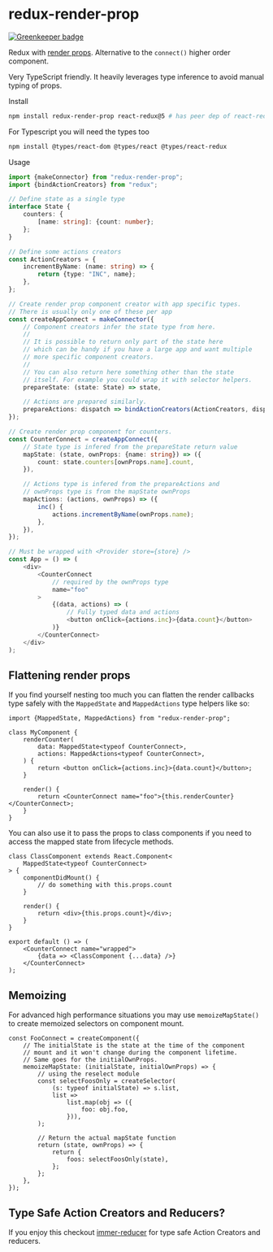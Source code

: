 # redux-render-prop

[![Greenkeeper badge](https://badges.greenkeeper.io/epeli/redux-render-prop.svg)](https://greenkeeper.io/)

Redux with [render props][1]. Alternative to the `connect()` higher order component.

[1]: https://reactjs.org/docs/render-props.html

Very TypeScript friendly. It heavily leverages type inference to
avoid manual typing of props.

Install

```sh
npm install redux-render-prop react-redux@5 # has peer dep of react-redux 5.x
```

For Typescript you will need the types too

```sh
npm install @types/react-dom @types/react @types/react-redux
```

Usage

```ts
import {makeConnector} from "redux-render-prop";
import {bindActionCreators} from "redux";

// Define state as a single type
interface State {
    counters: {
        [name: string]: {count: number};
    };
}

// Define some actions creators
const ActionCreators = {
    incrementByName: (name: string) => {
        return {type: "INC", name};
    },
};

// Create render prop component creator with app specific types.
// There is usually only one of these per app
const createAppConnect = makeConnector({
    // Component creators infer the state type from here.
    //
    // It is possible to return only part of the state here
    // which can be handy if you have a large app and want multiple
    // more specific component creators.
    //
    // You can also return here something other than the state
    // itself. For example you could wrap it with selector helpers.
    prepareState: (state: State) => state,

    // Actions are prepared similarly.
    prepareActions: dispatch => bindActionCreators(ActionCreators, dispatch),
});

// Create render prop component for counters.
const CounterConnect = createAppConnect({
    // State type is infered from the prepareState return value
    mapState: (state, ownProps: {name: string}) => ({
        count: state.counters[ownProps.name].count,
    }),

    // Actions type is infered from the prepareActions and
    // ownProps type is from the mapState ownProps
    mapActions: (actions, ownProps) => ({
        inc() {
            actions.incrementByName(ownProps.name);
        },
    }),
});

// Must be wrapped with <Provider store={store} />
const App = () => (
    <div>
        <CounterConnect
            // required by the ownProps type
            name="foo"
        >
            {(data, actions) => (
                // Fully typed data and actions
                <button onClick={actions.inc}>{data.count}</button>
            )}
        </CounterConnect>
    </div>
);
```

## Flattening render props

If you find yourself nesting too much you can flatten
the render callbacks type safely with the `MappedState` and `MappedActions`
type helpers like so:

```tsx
import {MappedState, MappedActions} from "redux-render-prop";

class MyComponent {
    renderCounter(
        data: MappedState<typeof CounterConnect>,
        actions: MappedActions<typeof CounterConnect>,
    ) {
        return <button onClick={actions.inc}>{data.count}</button>;
    }

    render() {
        return <CounterConnect name="foo">{this.renderCounter}</CounterConnect>;
    }
}
```

You can also use it to pass the props to class components if you need to access
the mapped state from lifecycle methods.

```tsx
class ClassComponent extends React.Component<
    MappedState<typeof CounterConnect>
> {
    componentDidMount() {
        // do something with this.props.count
    }

    render() {
        return <div>{this.props.count}</div>;
    }
}

export default () => (
    <CounterConnect name="wrapped">
        {data => <ClassComponent {...data} />}
    </CounterConnect>
);
```

## Memoizing

For advanced high performance situations you may use `memoizeMapState()` to
create memoized selectors on component mount.

```tsx
const FooConnect = createComponent({
    // The initialState is the state at the time of the component
    // mount and it won't change during the component lifetime.
    // Same goes for the initialOwnProps.
    memoizeMapState: (initialState, initialOwnProps) => {
        // using the reselect module
        const selectFoosOnly = createSelector(
            (s: typeof initialState) => s.list,
            list =>
                list.map(obj => ({
                    foo: obj.foo,
                })),
        );

        // Return the actual mapState function
        return (state, ownProps) => {
            return {
                foos: selectFoosOnly(state),
            };
        };
    },
});
```

## Type Safe Action Creators and Reducers?

If you enjoy this checkout
[immer-reducer](https://github.com/epeli/immer-reducer) for type safe Action
Creators and reducers.
